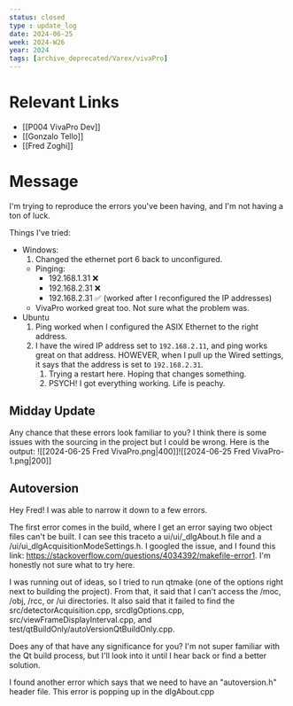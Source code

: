```yaml
---
status: closed
type : update_log
date: 2024-06-25
week: 2024-W26
year: 2024
tags: [archive_deprecated/Varex/vivaPro]
---
```

# Relevant Links
- [[P004 VivaPro Dev]] 
- [[Gonzalo Tello]]
- [[Fred Zoghi]]

# Message
I'm trying to reproduce the errors you've been having, and I'm not having a ton of luck. 


Things I've tried:
- Windows:
	1. Changed the ethernet port 6 back to unconfigured. 
	- Pinging:
		- 192.168.1.31 ❌
		- 192.168.2.31 ❌
		- 192.168.2.31 ✅ (worked after I reconfigured the IP addresses)
	- VivaPro worked great too. Not sure what the problem was. 
- Ubuntu 
	1. Ping worked when I configured the ASIX Ethernet to the right address. 
	2. I have the wired IP address set to `192.168.2.11`, and ping works great on that address. HOWEVER, when I pull up the Wired settings, it says that the address is set to `192.168.2.31`. 
		1. Trying a restart here. Hoping that changes something. 
		2. PSYCH! I got everything working. Life is peachy. 




## Midday Update
Any chance that these errors look familiar to you? I think there is some issues with the sourcing in the project but I could be wrong. Here is the output:
![[2024-06-25 Fred VivaPro.png|400]]![[2024-06-25 Fred VivaPro-1.png|200]]

## Autoversion
Hey Fred! I was able to narrow it down to a few errors.

The first error comes in the build, where I get an error saying two object files can't be built. I can see this traceto a ui/ui/_dlgAbout.h file and a /ui/ui_dlgAcquisitionModeSettings.h. I googled the issue, and I found this link: https://stackoverflow.com/questions/4034392/makefile-error1. I'm honestly not sure what to try here. 

I was running out of ideas, so I tried to run qtmake (one of the options right next to building the project). From that, it said that I can't access the /moc, /obj, /rcc, or /ui directories. It also said that it failed to find the src/detectorAcquisition.cpp, srcdlgOptions.cpp, src/viewFrameDisplayInterval.cpp, and test/qtBuildOnly/autoVersionQtBuildOnly.cpp.

Does any of that have any significance for you? I'm not super familiar with the Qt build process, but I'll look into it until I hear back or find a better solution. 

I found another error which says that we need to have an "autoversion.h" header file. This error is popping up in the dlgAbout.cpp